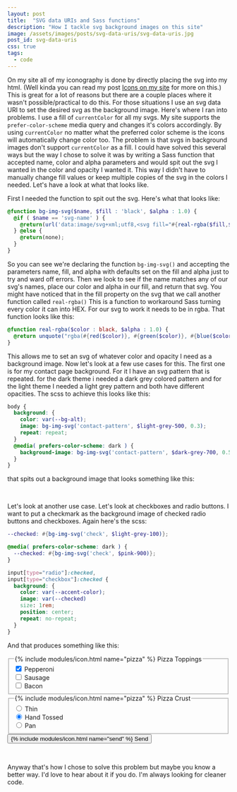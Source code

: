 ```yaml
---
layout: post
title:  "SVG data URIs and Sass functions"
description: "How I tackle svg background images on this site"
image: /assets/images/posts/svg-data-uris/svg-data-uris.jpg
post_id: svg-data-uris
css: true
tags:
  - code
---
```


On my site all of my iconography is done by directly placing the svg into my html. (Well kinda you can read my post [Icons on my site](https://micahilbery.com/2020/01/15/icons-on-my-site.html) for more on this.) This is great for a lot of reasons but there are a couple places where it wasn't possible/practical to do this. For those situations I use an svg data URI to set the desired svg as the background image. Here's where I ran into problems. I use a fill of `currentColor` for all my svgs. My site supports the `prefer-color-scheme` media query and changes it's colors accordingly. By using `currentColor` no matter what the preferred color scheme is the icons will automatically change color too. The problem is that svgs in background images don't support `currentColor` as a fill. I could have solved this several ways but the way I chose to solve it was by writing a Sass function that accepted name, color and alpha parameters and would spit out the svg I wanted in the color and opacity I wanted it. This way I didn't have to manually change fill values or keep multiple copies of the svg in the colors I needed. Let's have a look at what that looks like.

First I needed the function to spit out the svg. Here's what that looks like:

```scss
@function bg-img-svg($name, $fill : 'black', $alpha : 1.0) {
  @if ( $name == 'svg-name' ) {
    @return(url('data:image/svg+xml;utf8,<svg fill="#{real-rgba($fill,$alpha)}"><path/></svg>'));
  } @else {
    @return(none);
  }
}
```

So you can see we're declaring the function `bg-img-svg()` and accepting the parameters name, fill, and alpha with defaults set on the fill and alpha just to try and ward off errors. Then we look to see if the name matches any of our svg's names, place our color and alpha in our fill, and return that svg. You might have noticed that in the fill property on the svg that we call another function called `real-rgba()` This is a function to workaround Sass turning every color it can into HEX. For our svg to work it needs to be in rgba. That function looks like this:

```scss
@function real-rgba($color : black, $alpha : 1.0) {
  @return unquote("rgba(#{red($color)}, #{green($color)}, #{blue($color)}, #{$alpha})");
}
```

This allows me to set an svg of whatever color and opacity I need as a background image. Now let's look at a few use cases for this. The first one is for my contact page background. For it I have an svg pattern that is repeated. for the dark theme i needed a dark grey colored pattern and for the light theme I needed a light grey pattern and both have different opacities. The scss to achieve this looks like this:

```scss
body {
  background: {
    color: var(--bg-alt);
    image: bg-img-svg('contact-pattern', $light-grey-500, 0.3);
    repeat: repeat;
  }
  @media( prefers-color-scheme: dark ) {
    background-image: bg-img-svg('contact-pattern', $dark-grey-700, 0.5);
  }
}
```

that spits out a background image that looks something like this:

<div class="preview-image contact-background-demo"></div>
<br>

Let's look at another use case. Let's look at checkboxes and radio buttons. I want to put a checkmark as the background image of checked radio buttons and checkboxes. Again here's the scss:

```scss
--checked: #{bg-img-svg('check', $light-grey-100)};

@media( prefers-color-scheme: dark ) {
  --checked: #{bg-img-svg('check', $pink-900)};
}

input[type="radio"]:checked,
input[type="checkbox"]:checked {
  background: {
    color: var(--accent-color);
    image: var(--checked)
    size: 1rem;
    position: center;
    repeat: no-repeat;
  }
}
```

And that produces something like this:

<form class="grid halves stack-sm panel">
  <div class="input-container">
    <fieldset class="grid">
      <legend>
        {% include modules/icon.html name="pizza" %}
        <span>Pizza Toppings</span>
      </legend>
      <div>
        <input id="pepperoni" name="toppings" type="checkbox" value="pepperoni" checked>
        <label for="pepperoni">Pepperoni</label>
      </div>
      <div>
        <input id="sausage" name="toppings" type="checkbox" value="sausage">
        <label for="sausage">Sausage</label>
      </div>
      <div>
        <input id="bacon" name="toppings" type="checkbox" value="bacon">
        <label for="bacon">Bacon</label>
      </div>
    </fieldset>
  </div>
  <div class="input-container">
    <fieldset class="grid">
      <legend>
        {% include modules/icon.html name="pizza" %}
        <span>Pizza Crust</span>
      </legend>
      <div>
        <input id="thin" name="crust" type="radio" value="thin">
        <label for="thin">Thin</label>
      </div>
      <div>
        <input id="handtossed" name="crust" type="radio" value="handtossed" checked>
        <label for="handtossed">Hand Tossed</label>
      </div>
      <div>
        <input id="pan" name="crust" type="radio" value="pan">
        <label for="pan">Pan</label>
      </div>
    </fieldset>
  </div>
  <button type="reset" class="btn success span-2 end">
    {% include modules/icon.html name="send" %}
    Send
  </button>
</form>
<br>

Anyway that's how I chose to solve this problem but maybe you know a better way. I'd love to hear about it if you do. I'm always looking for cleaner code.
